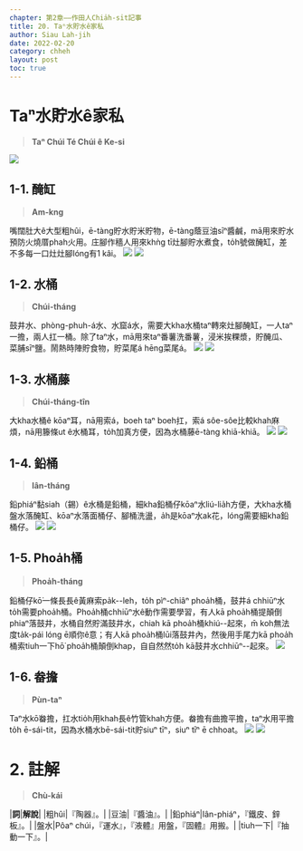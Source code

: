 ```yaml
---
chapter: 第2章——作田人Chia̍h-si̍t記事
title: 20. Taⁿ水貯水ê家私
author: Siau Lah-jih
date: 2022-02-20
category: chheh
layout: post
toc: true
---
```


# Taⁿ水貯水ê家私
> **Taⁿ Chúi Té Chúi ê Ke-si**

![](../too5/13/13-2-2.醃缸.jpg)

## 1-1. 醃缸
>**Am-kng**

嘴闊肚大ê大型粗hûi，ē-tàng貯水貯米貯物，ē-tàng蔭豆油sīⁿ醬鹹，mā用來貯水預防火燒厝phah火用。庄腳作穡人用來khǹg tī灶腳貯水煮食，to̍h號做醃缸，差不多每一口灶灶腳lóng有1 kâi。
![](../too5/13/13-2-1.醃缸.jpg)
![](../too5/13/13-2-2A.醃缸.jpg)

## 1-2. 水桶
>**Chúi-tháng**
  
鼓井水、phòng-phuh-á水、水窟á水，需要大kha水桶taⁿ轉來灶腳醃缸，一人taⁿ一擔，兩人扛一桶。除了taⁿ水，mā用來taⁿ番薯洗番薯，浸米挨粿漿，貯醃瓜、菜脯sīⁿ鹽。鬧熱時陣貯食物，貯菜尾á hēng菜尾á。
![](../too5/13/13-2-3.水桶大.jpg)
![](../too5/13/13-2-4.水桶細.jpg)

## 1-3. 水桶藤
>**Chúi-tháng-tîn**

大kha水桶ê kōaⁿ耳，nā用索á，boeh taⁿ boeh扛，索á sôe-sôe比較khah麻煩，nā用籐條ut ê水桶耳，to̍h加真方便，因為水桶藤ē-tàng khiā-khiā。
![](../too5/13/13-2-3.水桶大.jpg)
![](../too5/13/13-2-5.水桶藤.jpg)


## 1-4. 鉛桶
>**Iân-tháng**

鉛phiáⁿ黏siah（錫）ê水桶是鉛桶，細kha鉛桶仔kōaⁿ水liú-lia̍h方便，大kha水桶盤水落醃缸、kōaⁿ水落面桶仔、腳桶洗盪，a̍h是kōaⁿ水ak花，lóng需要細kha鉛桶仔。
![](../too5/13/13-2-6.鉛桶仔.jpg)
![](../too5/13/13-2-6a.鉛桶.jpg)

## 1-5. Phoa̍h桶
>**Phoa̍h-tháng**
  
鉛桶仔kō͘一條長長ê黃麻索pa̍k--leh，to̍h pìⁿ-chiâⁿ phoa̍h桶，鼓井á chhiūⁿ水to̍h需要phoa̍h桶。Phoa̍h桶chhiūⁿ水ê動作需要學習，有人kā phoa̍h桶提顛倒phiaⁿ落鼓井，水桶自然貯滿鼓井水，chiah kā phoa̍h桶khiú--起來，m̄ koh無法度ta̍k-pái lóng ē順你ê意；有人kā phoa̍h桶lūi落鼓井內，然後用手尾力kā phoa̍h桶索tiuh一下hō͘ phoa̍h桶顛倒khap，自自然然to̍h kā鼓井水chhiūⁿ--起來。
![](../too5/13/13-2-7.拔桶.jpg)


## 1-6. 畚擔
>**Pùn-taⁿ**
  
Taⁿ水kō͘畚擔，扛水tio̍h用khah長ê竹管khah方便。畚擔有曲擔平擔，taⁿ水用平擔to̍h ē-sái-tit，因為水桶水bē-sái-tit貯siuⁿ tīⁿ，siuⁿ tīⁿ ē chhoat。
![](../too5/13/13-2-8.扁擔.jpg)
![](../too5/13/13-2-9.扁擔.jpg)

# 2. 註解
> **Chù-kái**

|**詞**|**解說**|
|粗hûi|『陶器』。|
|豆油|『醬油』。|
|鉛phiáⁿ|Iân-phiáⁿ，『鐵皮、鋅板』。|
|盤水|Pôaⁿ chúi，『運水』，『液體』用盤，『固體』用搬。|
|tiuh一下|『抽動一下』。|
